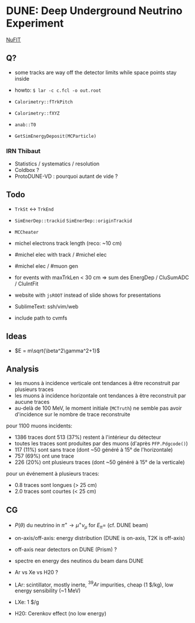 # DUNE: Deep Underground Neutrino Experiment

[NuFIT](http://www.nu-fit.org/)

## Q?

- some tracks are way off the detector limits while space points stay inside
- howto: `$ lar -c c.fcl -o out.root`

- `Calorimetry::fTrkPitch`
- `Calorimetry::fXYZ`
- `anab::T0`
- `GetSimEnergyDeposit(MCParticle)`

### IRN Thibaut

- Statistics / systematics / resolution
- Coldbox ?
- ProtoDUNE-VD : pourquoi autant de vide ?

## Todo

- `TrkSt` <-> `TrkEnd`
- `SimEnerDep::trackid` `SimEnerDep::originTrackid`
- `MCCheater`
- michel electrons track length (reco: ~10 cm)
- \#michel elec with track / #michel elec
- \#michel elec / \#muon gen
- for events with maxTrkLen < 30 cm => sum des EnergDep / CluSumADC / CluIntFit

- website with `jsROOT` instead of slide shows for presentations
- SublimeText: ssh/vim/web
- include path to cvmfs

## Ideas

- $E = m\sqrt{\beta^2\gamma^2+1}$

## Analysis

- les muons à incidence verticale ont tendances à être reconstruit par plusieurs traces
- les muons à incidence horizontale ont tendances à être reconstruit par aucune traces
- au-delà de 100 MeV, le moment initiale (`MCTruth`) ne semble pas avoir d'incidence sur le nombre de trace reconstruite

pour 1100 muons incidents:

- 1386 traces dont 513 (37%) restent à l'intérieur du détecteur
- toutes les traces sont produites par des muons (d'après `PFP.Pdgcode()`)
- 117 (11%) sont sans trace (dont ~50 généré à 15° de l'horizontale)
- 757 (69%) ont une trace
- 226 (20%) ont plusieurs traces (dont ~50 généré à 15° de la verticale)

pour un événement à plusieurs traces:

- 0.8 traces sont longues (> 25 cm)
- 2.0 traces sont courtes (< 25 cm)

## CG

- $P(\theta)$ du neutrino in $\pi^+\to\mu^+\nu_\mu$ for $E_\pi =$ (cf. DUNE beam)
- on-axis/off-axis: energy distribution (DUNE is on-axis, T2K is off-axis)
- off-axis near detectors on DUNE (Prism) ?
- spectre en energy des neutinos du beam dans DUNE

- Ar vs Xe vs H20 ?
- LAr: scintillator, mostly inerte, ${}^{39}Ar$ impurities, cheap (1 $/kg), low energy sensibility (~1 MeV)
- LXe: 1 $/g
- H20: Cerenkov effect (no low energy)
